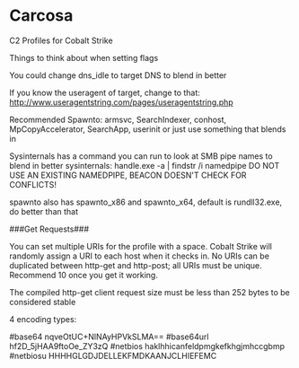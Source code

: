 # Carcosa
C2 Profiles for Cobalt Strike


Things to think about when setting flags

You could change dns_idle to target DNS to blend in better

If you know the useragent of target, change to that:
http://www.useragentstring.com/pages/useragentstring.php

Recommended Spawnto: armsvc, SearchIndexer, conhost, MpCopyAccelerator, SearchApp, userinit or just use something that blends in

Sysinternals has a command you can run to look at SMB pipe names to blend in better
sysinternals: handle.exe -a | findstr /i namedpipe
DO NOT USE AN EXISTING NAMEDPIPE, BEACON DOESN'T CHECK FOR CONFLICTS!

spawnto also has spawnto_x86 and spawnto_x64, default is rundll32.exe, do better than that


###Get Requests###

You can set multiple URIs for the profile with a space. Cobalt Strike will randomly assign a URI to each host when it checks in. No URIs can be duplicated between http-get and http-post; all URIs must be unique. Recommend 10 once you get it working. 

The compiled http-get client request size must be less than 252 bytes to be considered stable

4 encoding types:

#base64
nqveOtUC+NlNAyHPVkSLMA==
#base64url
hf2D_5jHAA9ftoOe_ZY3zQ
#netbios
haklhhicanfeldpmgkefkhgjmhccgbmp
#netbiosu 
HHHHGLGDJDELLEKFMDKAANJCLHIEFEMC